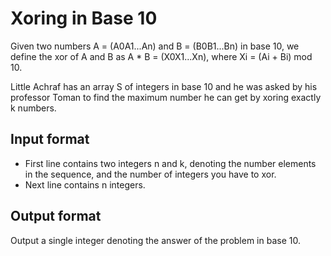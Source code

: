 # Xoring in Base 10

Given two numbers A = (A0A1...An) and B = (B0B1...Bn) in base 10, we define the xor of A and B as A \* B = (X0X1...Xn), where Xi = (Ai + Bi) mod 10.

Little Achraf has an array S of integers in base 10 and he was asked by his professor Toman to find the maximum number he can get by xoring exactly k numbers.

## Input format

- First line contains two integers n and k, denoting the number elements in the sequence, and the number of integers you have to xor.
- Next line contains n integers.

## Output format

Output a single integer denoting the answer of the problem in base 10.
